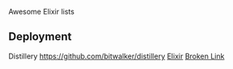Awesome Elixir lists


## Deployment
Distillery https://github.com/bitwalker/distillery
[Elixir](https://github.com/elixir-lang/elixir)
[Broken Link](https://github.com/elixir-lang/elixir-foobar)
